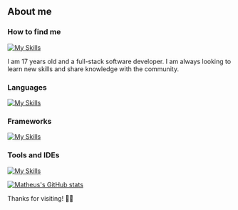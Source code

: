 
## About me 
### How to find me
<a href="https://www.linkedin.com/in/matheus-dias-est%C3%A1cio-4102572b7/">[![My Skills](https://skillicons.dev/icons?i=linkedin&theme=dark)](https://www.linkedin.com/in/matheus-dias-est%C3%A1cio-4102572b7/)</a>
<br/>


I am 17 years old and a full-stack software developer. I am always looking to learn new skills and share knowledge with the community.

### Languages
[![My Skills](https://skillicons.dev/icons?i=java,js&theme=dark)](https://skillicons.dev)
### Frameworks
[![My Skills](https://skillicons.dev/icons?i=angular,spring&theme=dark)](https://skillicons.dev)
### Tools and IDEs
[![My Skills](https://skillicons.dev/icons?i=idea,vscode,docker,postman,mysql,postgres&theme=dark)](https://skillicons.dev)

[![Matheus's GitHub stats](https://github-readme-stats.vercel.app/api?username=Matloop&theme=tokyonight)](https://github.com/Matloop/github-readme-stats)


Thanks for visiting! 🚀🚀

